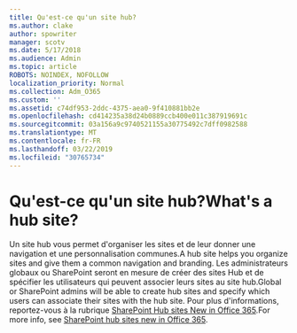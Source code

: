 ```yaml
---
title: Qu'est-ce qu'un site hub?
ms.author: clake
author: spowriter
manager: scotv
ms.date: 5/17/2018
ms.audience: Admin
ms.topic: article
ROBOTS: NOINDEX, NOFOLLOW
localization_priority: Normal
ms.collection: Adm_O365
ms.custom: ''
ms.assetid: c74df953-2ddc-4375-aea0-9f410881bb2e
ms.openlocfilehash: cd414235a38d24b0889ccb400e011c387919691c
ms.sourcegitcommit: 03a156a9c9740521155a30775492c7dff0982588
ms.translationtype: MT
ms.contentlocale: fr-FR
ms.lasthandoff: 03/22/2019
ms.locfileid: "30765734"
---
```

# <a name="whats-a-hub-site"></a><span data-ttu-id="a5bfe-102">Qu'est-ce qu'un site hub?</span><span class="sxs-lookup"><span data-stu-id="a5bfe-102">What's a hub site?</span></span>

<span data-ttu-id="a5bfe-103">Un site hub vous permet d'organiser les sites et de leur donner une navigation et une personnalisation communes.</span><span class="sxs-lookup"><span data-stu-id="a5bfe-103">A hub site helps you organize sites and give them a common navigation and branding.</span></span> <span data-ttu-id="a5bfe-104">Les administrateurs globaux ou SharePoint seront en mesure de créer des sites Hub et de spécifier les utilisateurs qui peuvent associer leurs sites au site hub.</span><span class="sxs-lookup"><span data-stu-id="a5bfe-104">Global or SharePoint admins will be able to create hub sites and specify which users can associate their sites with the hub site.</span></span> <span data-ttu-id="a5bfe-105">Pour plus d'informations, reportez-vous à la rubrique [SharePoint Hub sites New in Office 365](https://go.microsoft.com/fwlink/?linkid=869388).</span><span class="sxs-lookup"><span data-stu-id="a5bfe-105">For more info, see [SharePoint hub sites new in Office 365](https://go.microsoft.com/fwlink/?linkid=869388).</span></span>
  


